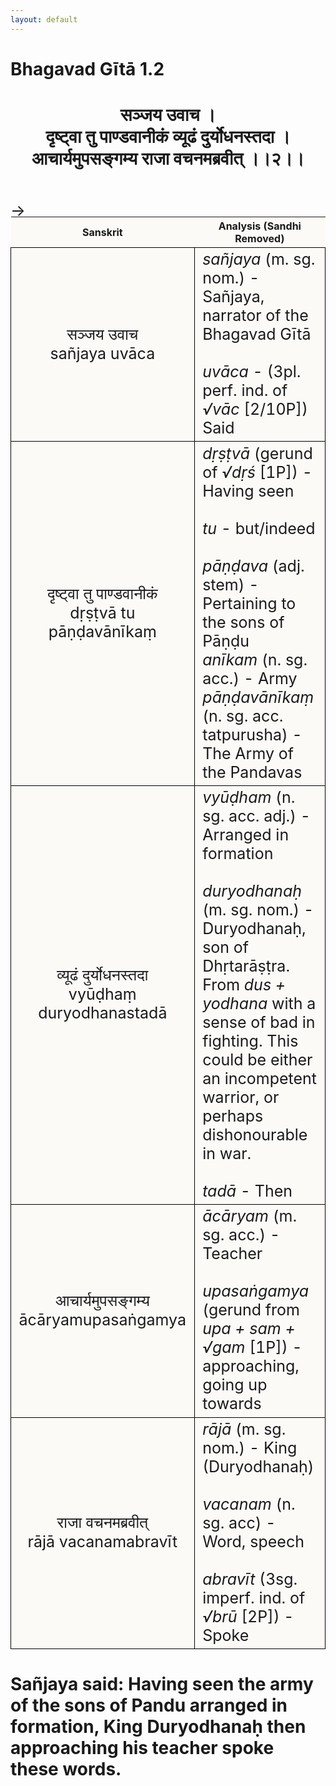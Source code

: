 ```yaml
---
layout: default
---
```

<!---
Text can be **bold**, _italic_, or ~~strikethrough~~.

[Link to another page](./another-page.html)

There should be whitespace between paragraphs.

There should be whitespace between paragraphs. We recommend including a README, or a file with information about your project.
--->

# Bhagavad Gītā 1.2

<style>
table {
  border-collapse: collapse;
  border-style: hidden;
}
th {
  background: #FBFAF7;
}
td {
  font-size: 25px;
  background: #FBFAF7;
  border: 1px solid black;
}
div.move {
  font-size: 25px;
}
</style>

<h1 style="text-align:center">
सञ्जय उवाच ।<br>
दृष्ट्वा तु पाण्डवानीकं व्यूढं दुर्योधनस्तदा ।<br>
आचार्यमुपसङ्गम्य राजा वचनमब्रवीत् ।।२।।
</h1>
<div class="move" style="position:relative;min-width:960px">
 <p style="position: absolute;left:0;top:0">→<p>
</div>
<div class="move" style="position:relative;min-width:960px">
 <p style="position: absolute;right:0;top:0">→<p>
</div>
<br>
<br>

| Sanskrit | Analysis (Sandhi Removed) |
|:-:|-|
| सञ्जय उवाच<br>sañjaya uvāca | <em>sañjaya</em> (m. sg. nom.) - Sañjaya, narrator of the Bhagavad Gītā<br><br><em>uvāca</em> - (3pl. perf. ind. of <em>√vāc</em> [2/10P]) Said |
|  दृष्ट्वा तु पाण्डवानीकं<br>dṛṣṭvā tu pāṇḍavānīkaṃ  | <em>dṛṣṭvā</em> (gerund of <em>√dṛś</em> [1P]) - Having seen<br><br><em>tu</em> - but/indeed<br><br><em>pāṇḍava</em> (adj. stem) - Pertaining to the sons of Pāṇḍu<br><em>anīkam</em> (n. sg. acc.) - Army<br><em>pāṇḍavānīkaṃ</em> (n. sg. acc. tatpurusha) - The Army of the Pandavas |
|  व्यूढं दुर्योधनस्तदा<br>vyūḍhaṃ duryodhanastadā  | <em>vyūḍham</em> (n. sg. acc. adj.) - Arranged in formation<br><br><em>duryodhanaḥ</em> (m. sg. nom.) - Duryodhanaḥ, son of Dhṛtarāṣṭra. From <em>dus + yodhana</em> with a sense of bad in fighting. This could be either an incompetent warrior, or perhaps dishonourable in war.<br><br><em>tadā</em> - Then |
| आचार्यमुपसङ्गम्य<br>ācāryamupasaṅgamya | <em>ācāryam</em> (m. sg. acc.) - Teacher<br><br><em>upasaṅgamya</em> (gerund from <em>upa + sam + √gam</em> [1P]) - approaching, going up towards |
| राजा वचनमब्रवीत्<br>rājā vacanamabravīt | <em>rājā</em> (m. sg. nom.) - King (Duryodhanaḥ)<br><br><em>vacanam</em> (n. sg. acc) - Word, speech<br><br><em>abravīt</em> (3sg. imperf. ind. of <em>√brū</em> [2P]) - Spoke |

<h1>
Sañjaya said: Having seen the army of the sons of Pandu arranged in formation, King Duryodhanaḥ then
approaching his teacher spoke these words.
</h1>
